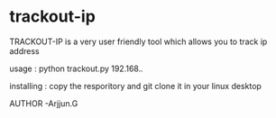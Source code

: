 # trackout-ip

TRACKOUT-IP is a very user friendly tool which allows you to track ip address

usage : python trackout.py 192.168.*.*

installing : copy the resporitory and  git clone it in your linux desktop 


AUTHOR
-Arjjun.G
